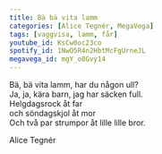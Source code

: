 ```yaml
---
title: Bä bä vita lamm
categories: [Alice Tegnér, MegaVega]
tags: [vaggvisa, lamm, får]
youtube_id: KsCw0oc23co
spotify_id: 1NwO5R4n2HbtMcFgUrneJL
megavega_id: mgY_o8Gvy14
---
```


Bä, bä vita lamm, har du någon ull?  
Ja, ja, kära barn, jag har säcken full.  
Helgdagsrock åt far  
och söndagskjol åt mor  
Och två par strumpor åt lille lille bror.


Alice Tegnér
